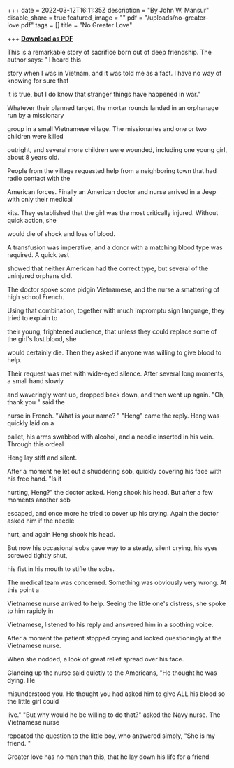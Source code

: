 +++
date = 2022-03-12T16:11:35Z
description = "By John W. Mansur"
disable_share = true
featured_image = ""
pdf = "/uploads/no-greater-love.pdf"
tags = []
title = "No Greater Love"

+++
[**Download as PDF**](/uploads/no-greater-love.pdf)

This is a remarkable story of sacrifice born out of deep friendship. The author says: " I heard this

story when I was in Vietnam, and it was told me as a fact. I have no way of knowing for sure that

it is true, but I do know that stranger things have happened in war."

Whatever their planned target, the mortar rounds landed in an orphanage run by a missionary

group in a small Vietnamese village. The missionaries and one or two children were killed

outright, and several more children were wounded, including one young girl, about 8 years old.

People from the village requested help from a neighboring town that had radio contact with the

American forces. Finally an American doctor and nurse arrived in a Jeep with only their medical

kits. They established that the girl was the most critically injured. Without quick action, she

would die of shock and loss of blood.

A transfusion was imperative, and a donor with a matching blood type was required. A quick test

showed that neither American had the correct type, but several of the uninjured orphans did.

The doctor spoke some pidgin Vietnamese, and the nurse a smattering of high school French.

Using that combination, together with much impromptu sign language, they tried to explain to

their young, frightened audience, that unless they could replace some of the girl's lost blood, she

would certainly die. Then they asked if anyone was willing to give blood to help.

Their request was met with wide-eyed silence. After several long moments, a small hand slowly

and waveringly went up, dropped back down, and then went up again. "Oh, thank you " said the

nurse in French. "What is your name? " "Heng" came the reply. Heng was quickly laid on a

pallet, his arms swabbed with alcohol, and a needle inserted in his vein. Through this ordeal

Heng lay stiff and silent.

After a moment he let out a shuddering sob, quickly covering his face with his free hand. "Is it

hurting, Heng?" the doctor asked. Heng shook his head. But after a few moments another sob

escaped, and once more he tried to cover up his crying. Again the doctor asked him if the needle

hurt, and again Heng shook his head.

But now his occasional sobs gave way to a steady, silent crying, his eyes screwed tightly shut,

his fist in his mouth to stifle the sobs.

The medical team was concerned. Something was obviously very wrong. At this point a

Vietnamese nurse arrived to help. Seeing the little one's distress, she spoke to him rapidly in

Vietnamese, listened to his reply and answered him in a soothing voice.

After a moment the patient stopped crying and looked questioningly at the Vietnamese nurse.

When she nodded, a look of great relief spread over his face.

Glancing up the nurse said quietly to the Americans, "He thought he was dying. He

misunderstood you. He thought you had asked him to give ALL his blood so the little girl could

live." "But why would he be willing to do that?" asked the Navy nurse. The Vietnamese nurse

repeated the question to the little boy, who answered simply, "She is my friend. "

Greater love has no man than this, that he lay down his life for a friend
